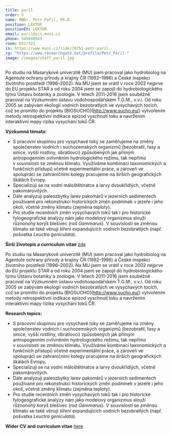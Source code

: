 ```yaml
---
title: paril
order: 5
name: RNDr. Petr Pařil, Ph.D.
position: LEKTOR
positionEn: LEKTOR
email: paril@sci.muni.cz
phone: 549498563
room: D32/321
is: https://www.muni.cz/lide/70751-petr-paril
rg: "https://www.researchgate.net/profile/Petr_Paril "
image: /images/staff_paril.jpg
---
```

<div class="cz">

Po studiu na Masarykově univerzitě (MU) jsem pracoval jako hydrobiolog na Agentuře ochrany přírody a krajiny ČR (1992–1996) a České inspekci životního prostředí (1996–2002). Na MU jsem se vrátil v roce 2002 nejprve do EU projektu STAR a od roku 2004 jsem se zapojil do hydrobiologického týmu Ústavu botaniky a zoologie. V letech 2011-2016 jsem souběžně pracoval na Výzkumném ústavu vodohospodářském T.G.M., v.v.i. Od roku 2005 se zabývám ekologií vodních bezobratlých ve vysychavých tocích, což se promítlo do projektu \[BIOSUCHO](http://www.sucho.eu/) vytvořením metody retrospektivní indikace epizod vyschnutí toku a navržením interaktivní mapy rizika vysychání toků ČR.

**Výzkumná témata:**

* S pracovní skupinou pro vysychavé toky se zaměřujeme na změny společenstev vodních i
   suchozemských organizmů (bezobratlí, řasy a sinice, vyšší rostliny, obratlovci) způsobených jak
   přímým antropogenním ovlivněním hydrologického režimu, tak nepřímo v souvislosti se změnou klimatu. Využíváme kombinaci taxonomických a funkčních přístupů včetně experimentální práce, a zároveň ve spolupráci se zahraničními kolegy pracujeme na širších geografických škálách Evropy.
* Specializuji se na vodní máloštětinatce a larvy dvoukřídlých, včetně pakomárovitých.
* Dále analyzuji paleozbytky larev pakomárů v jezerních sedimentech používané pro rekonstrukci
  historických změn podmínek v jezeře i jeho okolí, včetně změny klimatu (zejména teploty).
* Pro studie recentních změn vysychavých toků tak i pro historické fylogeografické analýzy nám
   jako modelový organizmus slouží různonohý korýš blešivec (rod _Gammarus_). V souvislosti se
   změnou klimatu se také věnuji šíření expandujících vodních bezobratlých (např. pošvatka _Leuctra geniculata_).

**Širší životopis a curriculum vitae** [zde](https://www.muni.cz/lide/70751-petr-paril/zivotopis)

</div>

<div class="en">

Po studiu na Masarykově univerzitě (MU) jsem pracoval jako hydrobiolog na Agentuře ochrany přírody a krajiny ČR (1992–1996) a České inspekci životního prostředí (1996–2002). Na MU jsem se vrátil v roce 2002 nejprve do EU projektu STAR a od roku 2004 jsem se zapojil do hydrobiologického týmu Ústavu botaniky a zoologie. V letech 2011-2016 jsem souběžně pracoval na Výzkumném ústavu vodohospodářském T.G.M., v.v.i. Od roku 2005 se zabývám ekologií vodních bezobratlých ve vysychavých tocích, což se promítlo do projektu \[BIOSUCHO](http://www.sucho.eu/) vytvořením metody retrospektivní indikace epizod vyschnutí toku a navržením interaktivní mapy rizika vysychání toků ČR.

**Research topics:**

* S pracovní skupinou pro vysychavé toky se zaměřujeme na změny společenstev vodních i
   suchozemských organizmů (bezobratlí, řasy a sinice, vyšší rostliny, obratlovci) způsobených jak
   přímým antropogenním ovlivněním hydrologického režimu, tak nepřímo v souvislosti se změnou klimatu. Využíváme kombinaci taxonomických a funkčních přístupů včetně experimentální práce, a zároveň ve spolupráci se zahraničními kolegy pracujeme na širších geografických škálách Evropy.
* Specializuji se na vodní máloštětinatce a larvy dvoukřídlých, včetně pakomárovitých.
* Dále analyzuji paleozbytky larev pakomárů v jezerních sedimentech používané pro rekonstrukci
  historických změn podmínek v jezeře i jeho okolí, včetně změny klimatu (zejména teploty).
* Pro studie recentních změn vysychavých toků tak i pro historické fylogeografické analýzy nám
   jako modelový organizmus slouží různonohý korýš blešivec (rod _Gammarus_). V souvislosti se
   změnou klimatu se také věnuji šíření expandujících vodních bezobratlých (např. pošvatka _Leuctra geniculata_).

**Wider CV and curriculum vitae** [here](https://www.muni.cz/lide/70751-petr-paril/zivotopis)

</div>
